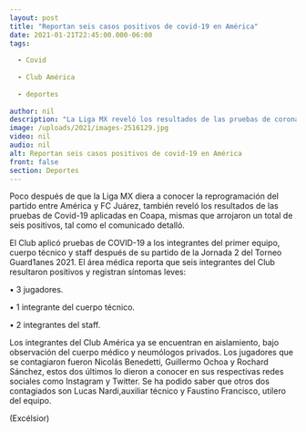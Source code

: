 ```yaml
---
layout: post
title: "Reportan seis casos positivos de covid-19 en América"
date: 2021-01-21T22:45:00.000-06:00
tags:
  
  - Covid
  
  - Club América
  
  - deportes
  
author: nil
description: "La Liga MX reveló los resultados de las pruebas de coronavirus aplicadas en el club azulcrema"
image: /uploads/2021/images-2516129.jpg
video: nil
audio: nil
alt: Reportan seis casos positivos de covid-19 en América
front: false
section: Deportes
---
```


Poco después de que la Liga MX diera a conocer la reprogramación del partido entre América y FC Juárez, también reveló los resultados de las pruebas de Covid-19 aplicadas en Coapa, mismas que arrojaron un total de seis positivos, tal como el comunicado detalló.

El Club aplicó pruebas de COVID-19 a los integrantes del primer equipo, cuerpo técnico y staff después de su partido de la Jornada 2 del Torneo Guard1anes 2021. El área médica reporta que seis integrantes del Club resultaron positivos y registran síntomas leves:

• 3 jugadores.

• 1 integrante del cuerpo técnico.

• 2 integrantes del staff.

Los integrantes del Club América ya se encuentran en aislamiento, bajo observación del cuerpo médico y neumólogos privados. Los jugadores que se contagiaron fueron Nicolás Benedetti, Guillermo Ochoa y Rochard Sánchez, estos dos últimos lo dieron a conocer en sus respectivas redes sociales como Instagram y Twitter. Se ha podido saber que otros dos contagiados son Lucas Nardi,auxiliar técnico y Faustino Francisco, utilero del equipo. 

(Excélsior)